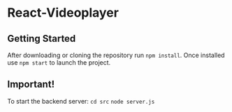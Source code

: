 # React-Videoplayer


## Getting Started

After downloading or cloning the repository  run `npm install`. 
Once installed use `npm start` to launch the project.

## Important!
To start the backend server:
`cd src`
`node server.js`

